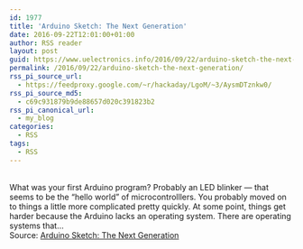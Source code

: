 ```yaml
---
id: 1977
title: 'Arduino Sketch: The Next Generation'
date: 2016-09-22T12:01:00+01:00
author: RSS reader
layout: post
guid: https://www.uelectronics.info/2016/09/22/arduino-sketch-the-next-generation/
permalink: /2016/09/22/arduino-sketch-the-next-generation/
rss_pi_source_url:
  - https://feedproxy.google.com/~r/hackaday/LgoM/~3/AysmDTznkw0/
rss_pi_source_md5:
  - c69c931879b9de88657d020c391823b2
rss_pi_canonical_url:
  - my_blog
categories:
  - RSS
tags:
  - RSS
---
```

&#013;  
What was your first Arduino program? Probably an LED blinker — that seems to be the “hello world” of microcontrolllers. You probably moved on to things a little more complicated pretty quickly. At some point, things get harder because the Arduino lacks an operating system. There are operating systems that…&#013;  
Source: <a href="https://feedproxy.google.com/~r/hackaday/LgoM/~3/AysmDTznkw0/" target="_blank">Arduino Sketch: The Next Generation</a>